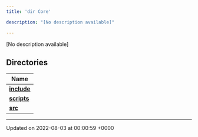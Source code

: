 ```yaml
---
title: 'dir Core'

description: "[No description available]"

---
```







[No description available]

## Directories

| Name           |
| -------------- |
| **[include](/documentation/code/darkbit_development/files/dir_4cd4c13d01dc4f9c94211f072e8c6dd9/#dir-include)**  |
| **[scripts](/documentation/code/darkbit_development/files/dir_5a9368dd7ffdf691a264d6aaa70592eb/#dir-scripts)**  |
| **[src](/documentation/code/darkbit_development/files/dir_6635075fd29d94b1e79ef2060fed20a6/#dir-src)**  |






-------------------------------

Updated on 2022-08-03 at 00:00:59 +0000
